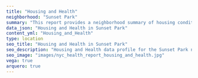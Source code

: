 ```yaml
---
title: "Housing and Health"
neighborhood: "Sunset Park"
summary: "This report provides a neighborhood summary of housing conditions and related health outcomes. It also describes population characteristics that can increase vulnerability to housing hazards."
data_json: "Housing and Health in Sunset Park"
content_yml: "Housing_and_Health"
type: location
seo_title: "Housing and Health in Sunset Park"
seo_description: "Housing and Health data profile for the Sunset Park neighborhood of NYC."
seo_image: "images/nyc_health_report_housing_and_health.jpg"
vega: true
arquero: true
---
```

